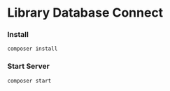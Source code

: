 # Library Database Connect

### Install

```
composer install
```

### Start Server

```
composer start
```